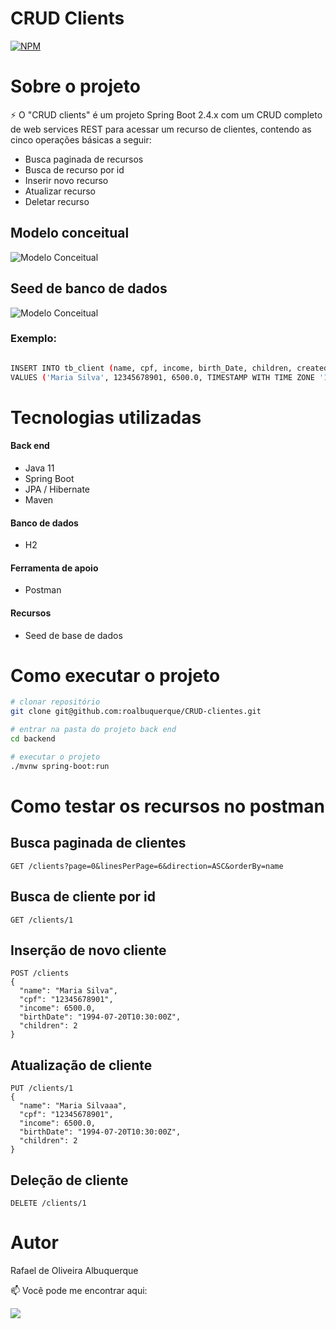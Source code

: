 # CRUD Clients
[![NPM](https://img.shields.io/npm/l/react)](https://github.com/roalbuquerque/Crud-clientes/blob/master/LICENSE) 

# Sobre o projeto

⚡ O "CRUD clients" é um projeto Spring Boot 2.4.x com um CRUD completo de web services REST para acessar um recurso de clientes, contendo as cinco operações básicas a seguir:
- Busca paginada de recursos
- Busca de recurso por id
- Inserir novo recurso
- Atualizar recurso
- Deletar recurso


## Modelo conceitual
![Modelo Conceitual](https://github.com/roalbuquerque/CRUD-clientes/blob/master/assets/ModeloConceitualCrudClients.png)

## Seed de banco de dados
![Modelo Conceitual](https://github.com/roalbuquerque/CRUD-clientes/blob/master/assets/SeedDeBanco01.png)

### Exemplo:
```bash

INSERT INTO tb_client (name, cpf, income, birth_Date, children, created_At) 
VALUES ('Maria Silva', 12345678901, 6500.0, TIMESTAMP WITH TIME ZONE '1994-07-20T10:30:00Z', 2, NOW());

```


# Tecnologias utilizadas
#### Back end
- Java 11
- Spring Boot
- JPA / Hibernate
- Maven
#### Banco de dados 
- H2
#### Ferramenta de apoio
- Postman
#### Recursos
- Seed de base de dados

# Como executar o projeto

```bash
# clonar repositório
git clone git@github.com:roalbuquerque/CRUD-clientes.git

# entrar na pasta do projeto back end
cd backend

# executar o projeto
./mvnw spring-boot:run
```

# Como testar os recursos no postman

## Busca paginada de clientes
```
GET /clients?page=0&linesPerPage=6&direction=ASC&orderBy=name
```
## Busca de cliente por id
```
GET /clients/1
```
## Inserção de novo cliente
```
POST /clients
{
  "name": "Maria Silva",
  "cpf": "12345678901",
  "income": 6500.0,
  "birthDate": "1994-07-20T10:30:00Z",
  "children": 2
}
```
## Atualização de cliente
```
PUT /clients/1
{
  "name": "Maria Silvaaa",
  "cpf": "12345678901",
  "income": 6500.0,
  "birthDate": "1994-07-20T10:30:00Z",
  "children": 2
}
```
## Deleção de cliente
```
DELETE /clients/1
```

# Autor

Rafael de Oliveira Albuquerque

📫 Você pode me encontrar aqui:
<p align="left">
  <a href="https://www.linkedin.com/in/rafaeloliveiraalbuquerque/" alt="Linkedin">
  <img src="https://img.shields.io/badge/-Linkedin-0e76a8?style=flat-square&logo=Linkedin&logoColor=white&link=https://www.linkedin.com/in/rafaeloliveiraalbuquerque/" /></a>



